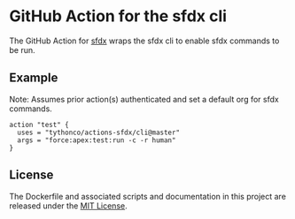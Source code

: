 # GitHub Action for the sfdx cli

The GitHub Action for [sfdx](https://developer.salesforce.com/platform/dx) wraps the sfdx cli to enable sfdx commands to be run.

## Example

Note: Assumes prior action(s) authenticated and set a default org for sfdx commands.

```
action "test" {
  uses = "tythonco/actions-sfdx/cli@master"
  args = "force:apex:test:run -c -r human"
}
```

## License

The Dockerfile and associated scripts and documentation in this project are released under the [MIT License](LICENSE.md).